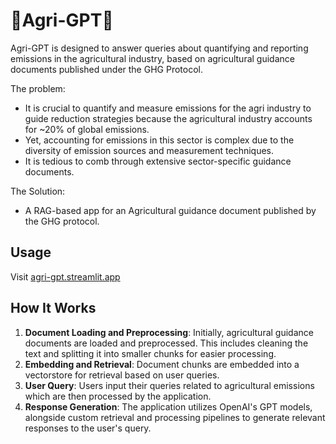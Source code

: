 # 🌳Agri-GPT🌳

Agri-GPT is designed to answer queries about quantifying and reporting emissions in the agricultural industry, based on agricultural guidance documents published under the GHG Protocol.

The problem: 
* It is crucial to quantify and measure emissions for the agri industry to guide reduction strategies because the agricultural industry accounts for ~20% of global emissions.
* Yet, accounting for emissions in this sector is complex due to the diversity of emission sources and measurement techniques.
* It is tedious to comb through extensive sector-specific guidance documents.

The Solution: 
* A RAG-based app for an Agricultural guidance document published by the GHG protocol.

## Usage

Visit [agri-gpt.streamlit.app](agri-gpt.streamlit.app)

## How It Works

1. **Document Loading and Preprocessing**: Initially, agricultural guidance documents are loaded and preprocessed. This includes cleaning the text and splitting it into smaller chunks for easier processing.
2. **Embedding and Retrieval**: Document chunks are embedded into a vectorstore for retrieval based on user queries.
3. **User Query**: Users input their queries related to agricultural emissions which are then processed by the application.
4. **Response Generation**: The application utilizes OpenAI's GPT models, alongside custom retrieval and processing pipelines to generate relevant responses to the user's query.



